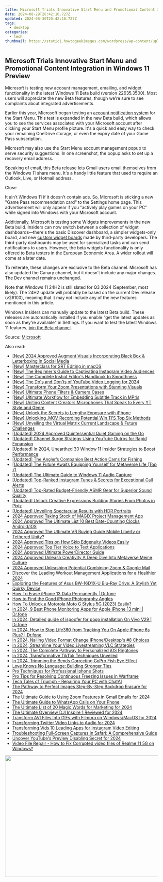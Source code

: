 ```yaml
---
title: Microsoft Trials Innovative Start Menu and Promotional Content Integration in Windows 11 Preview
date: 2024-08-29T20:42:10.727Z
updated: 2024-08-30T20:42:10.727Z
tags:
  - desktop
categories:
  - tech
thumbnail: https://static1.howtogeekimages.com/wordpress/wp-content/uploads/2024/01/windows-11-logo.jpg
---
```


## Microsoft Trials Innovative Start Menu and Promotional Content Integration in Windows 11 Preview

Microsoft is testing new account management, emailing, and widget functionality in the latest Windows 11 Beta build (version 22635.3500). Most users will appreciate the new Beta features, though we're sure to see complaints about integrated advertisements.

 Earlier this year, Microsoft began testing an [account notification system](https://android-transfer.techidaily.com/in-2024-how-to-transfer-music-from-oppo-f25-pro-5g-to-ipod-drfone-by-drfone-transfer-from-android-transfer-from-android/) for the Start Menu. This test is expanded in the new Beta build, which allows you to see the services associated with your Microsoft account after clicking your Start Menu profile picture. It's a quick and easy way to check your remaining OneDrive storage, or even the expiry date of your Game Pass subscription.

 Microsoft may also use the Start Menu account management popup to serve security suggestions. In one screenshot, the popup asks to set up a recovery email address.

 Speaking of email, this Beta release lets Gmail users email themselves from the Windows 11 share menu. It's a handy little feature that used to require an Outlook, Live, or Hotmail address.

Close 

 It ain't Windows 11 if it doesn't contain ads. So, Microsoft is sticking a new "Game Pass recommendation card" to the Settings home page. This advertisement will only appear if you "actively play games on your PC" while signed into Windows with your Microsoft account.

 Additionally, Microsoft is testing some Widgets improvements in the new Beta build. Insiders can now switch between a collection of widget dashboards—there's the basic Discover dashboard, a simpler widgets-only board, and new [custom widget boards](https://learn.microsoft.com/en-us/windows/windows-app-sdk/api/winrt/microsoft.windows.widgets.feeds.providers?view=windows-app-sdk-1.5) made by third-party developers. The third-party dashboards may be used for specialized tasks and can send notifications to users. However, the beta widgets functionality is only offered to Beta testers in the European Economic Area. A wider rollout will come at a later date.

 To reiterate, these changes are exclusive to the Beta channel. Microsoft has also updated the Canary channel, but it doesn't include any major changes. The Dev channel remains unchanged.

 Note that Windows 11 24H2 is still slated for Q3 2024 (September, most likely). The 24H2 update will probably be based on the current Dev release (v26100), meaning that it may not include any of the new features mentioned in this article.

 Windows Insiders can manually update to the latest Beta build. These releases are automatically installed if you enable "get the latest updates as soon as they're available" in Settings. If you want to test the latest Windows 11 features, [join the Beta channel](https://www.microsoft.com/en-us/windowsinsider/).

 Source: [Microsoft](https://blogs.windows.com/windows-insider/2024/04/19/announcing-windows-11-insider-preview-build-22635-3500-beta-channel/)

<ins class="adsbygoogle"
     style="display:block"
     data-ad-format="autorelaxed"
     data-ad-client="ca-pub-7571918770474297"
     data-ad-slot="1223367746"></ins>



<ins class="adsbygoogle"
     style="display:block"
     data-ad-client="ca-pub-7571918770474297"
     data-ad-slot="8358498916"
     data-ad-format="auto"
     data-full-width-responsive="true"></ins>

<span class="atpl-alsoreadstyle">Also read:</span>
<div><ul>
<li><a href="https://facebook-clips.techidaily.com/new-2024-approved-augment-visuals-incorporating-black-box-and-letterboxing-in-social-media/"><u>[New] 2024 Approved  Augment Visuals  Incorporating Black Box & Letterboxing in Social Media</u></a></li>
<li><a href="https://some-skills.techidaily.com/new-masterclass-for-srt-editing-in-macos/"><u>[New] Masterclass for SRT Editing in macOS</u></a></li>
<li><a href="https://some-skills.techidaily.com/new-the-beginners-guide-to-captivating-instagram-video-audiences/"><u>[New] The Beginner's Guide to Captivating Instagram Video Audiences</u></a></li>
<li><a href="https://some-skills.techidaily.com/new-the-complete-inshot-editors-handbook-to-smoothness/"><u>[New] The Complete Inshot Editor's Handbook to Smoothness</u></a></li>
<li><a href="https://video-screen-grab.techidaily.com/new-the-dos-and-donts-of-youtube-video-logging-for-2024/"><u>[New] The Do's and Don'ts of YouTube Video Logging for 2024</u></a></li>
<li><a href="https://some-skills.techidaily.com/new-transform-your-zoom-presentations-with-stunning-visuals/"><u>[New] Transform Your Zoom Presentations with Stunning Visuals</u></a></li>
<li><a href="https://some-skills.techidaily.com/new-ultimate-phone-filters-and-camera-cases/"><u>[New] Ultimate Phone Filters & Camera Cases</u></a></li>
<li><a href="https://some-skills.techidaily.com/new-ultimate-workflow-for-embedding-subtitle-track-in-mp4s/"><u>[New] Ultimate Workflow for Embedding Subtitle Track in MP4s</u></a></li>
<li><a href="https://facebook-record-videos.techidaily.com/new-uniting-content-creators-microphones-that-speak-to-every-yt-style-and-genre/"><u>[New] Uniting Content Creators  Microphones That Speak to Every YT Style and Genre</u></a></li>
<li><a href="https://some-skills.techidaily.com/new-unlock-the-secrets-to-lengthy-exposure-with-iphone/"><u>[New] Unlock the Secrets to Lengthy Exposure with iPhone</u></a></li>
<li><a href="https://screen-sharing-recording.techidaily.com/new-unlocking-mov-recording-potential-win-11s-top-six-methods/"><u>[New] Unlocking .MOV Recording Potential  Win 11'S Top Six Methods</u></a></li>
<li><a href="https://some-skills.techidaily.com/new-unveiling-the-virtual-matrix-current-landscape-and-future-challenges/"><u>[New] Unveiling the Virtual Matrix  Current Landscape & Future Challenges</u></a></li>
<li><a href="https://screen-mirroring-recording.techidaily.com/updated-2024-approved-quintessential-quiet-gaming-on-the-go/"><u>[Updated] 2024 Approved  Quintessential Quiet Gaming on the Go</u></a></li>
<li><a href="https://youtube-clips.techidaily.com/updated-channel-surge-strategy-using-youtube-outros-for-rapid-expansion/"><u>[Updated] Channel Surge Strategy  Using YouTube Outros for Rapid Expansion</u></a></li>
<li><a href="https://fox-hovers.techidaily.com/updated-in-2024-unearthed-30-window-11-insider-strategies-to-boost-performance/"><u>[Updated] In 2024, Unearthed  30 Window 11 Insider Strategies to Boost Performance</u></a></li>
<li><a href="https://some-skills.techidaily.com/updated-the-anglers-companion-best-action-cams-for-fishing/"><u>[Updated] The Angler’s Companion  Best Action Cams for Fishing</u></a></li>
<li><a href="https://some-skills.techidaily.com/updated-the-future-awaits-equipping-yourself-for-metaverse-life-top-7/"><u>[Updated] The Future Awaits  Equipping Yourself for Metaverse Life (Top 7)</u></a></li>
<li><a href="https://some-skills.techidaily.com/updated-the-ultimate-guide-to-windows-11-audio-capture/"><u>[Updated] The Ultimate Guide to Windows 11 Audio Capture</u></a></li>
<li><a href="https://some-skills.techidaily.com/updated-top-ranked-instagram-tunes-and-secrets-for-exceptional-call-alerts/"><u>[Updated] Top-Ranked Instagram Tunes & Secrets for Exceptional Call Alerts</u></a></li>
<li><a href="https://some-skills.techidaily.com/updated-top-rated-budget-friendly-asmr-gear-for-superior-sound-quality/"><u>[Updated] Top-Rated Budget-Friendly ASMR Gear for Superior Sound Quality</u></a></li>
<li><a href="https://some-skills.techidaily.com/updated-unlock-creative-expressions-building-stories-from-photos-in-pixiz/"><u>[Updated] Unlock Creative Expressions  Building Stories From Photos in Pixiz</u></a></li>
<li><a href="https://some-skills.techidaily.com/updated-unveiling-spectacular-results-with-hdr-portraits/"><u>[Updated] Unveiling Spectacular Results with HDR Portraits</u></a></li>
<li><a href="https://some-skills.techidaily.com/2024-approved-taking-stock-of-magix-project-management-app/"><u>2024 Approved  Taking Stock of MAGIX Project Management App</u></a></li>
<li><a href="https://some-skills.techidaily.com/2024-approved-the-ultimate-list-10-best-date-counting-clocks-androidios/"><u>2024 Approved  The Ultimate List  10 Best Date-Counting Clocks Android/iOS</u></a></li>
<li><a href="https://some-skills.techidaily.com/2024-approved-the-ultimate-vr-buying-guide-mobile-liberty-or-tethered-unity/"><u>2024 Approved  The Ultimate VR Buying Guide  Mobile Liberty or Tethered Unity?</u></a></li>
<li><a href="https://some-skills.techidaily.com/2024-approved-tips-on-how-skip-edgenuity-videos-easily/"><u>2024 Approved  Tips on How Skip Edgenuity Videos Easily</u></a></li>
<li><a href="https://some-skills.techidaily.com/2024-approved-top-tier-voice-to-text-applications/"><u>2024 Approved  Top Tier Voice to Text Applications</u></a></li>
<li><a href="https://some-skills.techidaily.com/2024-approved-ultimate-powerdirector-guide/"><u>2024 Approved  Ultimate PowerDirector Guide</u></a></li>
<li><a href="https://some-skills.techidaily.com/2024-approved-unleash-creativity-a-deep-dive-into-metaverse-meme-culture/"><u>2024 Approved  Unleash Creativity  A Deep Dive Into Metaverse Meme Culture</u></a></li>
<li><a href="https://some-skills.techidaily.com/2024-approved-unleashing-potential-combining-zoom-and-google-mail/"><u>2024 Approved  Unleashing Potential  Combining Zoom & Google Mail</u></a></li>
<li><a href="https://techno-recovery.techidaily.com/discover-the-leading-workout-management-applications-for-a-healthier-2024/"><u>Discover the Leading Workout Management Applications for a Healthier 2024</u></a></li>
<li><a href="https://buynow-info.techidaily.com/exploring-the-features-of-asus-bw-16d1x-u-blu-ray-drive-a-stylish-yet-quirky-device/"><u>Exploring the Features of Asus BW-16D1X-U Blu-Ray Drive: A Stylish Yet Quirky Device</u></a></li>
<li><a href="https://blog-min.techidaily.com/how-to-erase-iphone-13-data-permanently-drfone-by-drfone-ios-full-data-eraser-ios-full-data-eraser/"><u>How To Erase iPhone 13 Data Permanently | Dr.fone</u></a></li>
<li><a href="https://extra-tips.techidaily.com/how-to-find-the-good-iphone-photography-angles/"><u>How to Find the Good iPhone Photography Angles</u></a></li>
<li><a href="https://android-unlock.techidaily.com/how-to-unlock-a-motorola-moto-g-stylus-5g-2023-easily-by-drfone-android/"><u>How To Unlock a Motorola Moto G Stylus 5G (2023) Easily?</u></a></li>
<li><a href="https://ios-location-track.techidaily.com/in-2024-9-best-phone-monitoring-apps-for-apple-iphone-13-mini-drfone-by-drfone-virtual-ios/"><u>In 2024, 9 Best Phone Monitoring Apps for Apple iPhone 13 mini | Dr.fone</u></a></li>
<li><a href="https://change-location.techidaily.com/in-2024-detailed-guide-of-ispoofer-for-pogo-installation-on-vivo-v29-drfone-by-drfone-virtual-android/"><u>In 2024, Detailed guide of ispoofer for pogo installation On Vivo V29 | Dr.fone</u></a></li>
<li><a href="https://review-topics.techidaily.com/in-2024-how-to-stop-life360-from-tracking-you-on-apple-iphone-6s-plus-drfone-by-drfone-virtual-ios/"><u>In 2024, How to Stop Life360 from Tracking You On Apple iPhone 6s Plus? | Dr.fone</u></a></li>
<li><a href="https://some-skills.techidaily.com/in-2024-nailing-video-format-change-iphonedesktops-8-choices/"><u>In 2024, Nailing Video Format Change  IPhone/Desktop's #8 Choices</u></a></li>
<li><a href="https://some-skills.techidaily.com/in-2024-streamline-your-video-livestreaming-vlc-strategies/"><u>In 2024, Streamline Your Video Livestreaming  VLC Strategies</u></a></li>
<li><a href="https://some-skills.techidaily.com/in-2024-the-complete-pathway-to-personalized-ios-ringtones/"><u>In 2024, The Complete Pathway to Personalized iOS Ringtones</u></a></li>
<li><a href="https://some-skills.techidaily.com/in-2024-transformative-tiktok-techniques-unveiled/"><u>In 2024, Transformative TikTok Techniques Unveiled</u></a></li>
<li><a href="https://some-skills.techidaily.com/in-2024-trimming-the-bends-correcting-gopro-fish-eye-effect/"><u>In 2024, Trimming the Bends  Correcting GoPro Fish Eye Effect</u></a></li>
<li><a href="https://mondly-stories.techidaily.com/love-knows-no-language-building-stronger-ties/"><u>Love Knows No Language: Building Stronger Ties</u></a></li>
<li><a href="https://extra-hints.techidaily.com/pro-techniques-for-professional-iphone-shots/"><u>Pro Techniques for Professional Iphone Shots</u></a></li>
<li><a href="https://win-solutions.techidaily.com/pro-tips-for-resolving-continuous-freezing-issues-in-warframe/"><u>Pro Tips for Resolving Continuous Freezing Issues in Warframe</u></a></li>
<li><a href="https://tech-hub.techidaily.com/tech-tales-of-triumph-repairing-your-pc-with-chatai/"><u>Tech Tales of Triumph - Repairing Your PC with ChatAI</u></a></li>
<li><a href="https://some-skills.techidaily.com/the-pathway-to-perfect-images-step-by-step-backdrop-erasure-for-2024/"><u>The Pathway to Perfect Images  Step-By-Step Backdrop Erasure for 2024</u></a></li>
<li><a href="https://some-skills.techidaily.com/the-ultimate-guide-to-using-zoom-features-in-gmail-emails-for-2024/"><u>The Ultimate Guide to Using Zoom Features in Gmail Emails for 2024</u></a></li>
<li><a href="https://digital-screen-recording.techidaily.com/the-ultimate-guide-to-whatsapp-calls-on-your-phone/"><u>The Ultimate Guide to WhatsApp Calls on Your Phone</u></a></li>
<li><a href="https://some-skills.techidaily.com/the-ultimate-list-of-20-magic-words-for-marketing-for-2024/"><u>The Ultimate List of 20 Magic Words for Marketing for 2024</u></a></li>
<li><a href="https://some-skills.techidaily.com/the-ultimate-overview-dji-inspire-1-reviewed-for-2024/"><u>The Ultimate Overview  DJI Inspire 1 Reviewed for 2024</u></a></li>
<li><a href="https://some-skills.techidaily.com/transform-avi-files-into-gifs-with-filmora-on-windowsmacos-for-2024/"><u>Transform AVI Files Into GIFs with Filmora on Windows/MacOS for 2024</u></a></li>
<li><a href="https://some-skills.techidaily.com/transforming-twitter-video-links-to-audio-for-2024/"><u>Transforming Twitter Video Links to Audio for 2024</u></a></li>
<li><a href="https://instagram-videos.techidaily.com/transforming-vids-10-leading-apps-for-instagram-video-editing/"><u>Transforming Vids  10 Leading Apps for Instagram Video Editing</u></a></li>
<li><a href="https://fox-that.techidaily.com/troubleshooting-full-screen-captures-in-safari-a-comprehensive-guide/"><u>Troubleshooting Full-Screen Captures in Safari: A Comprehensive Guide</u></a></li>
<li><a href="https://some-skills.techidaily.com/uncover-youtubes-preview-disabling-secret-for-2024/"><u>Uncover YouTube's Preview Disabling Secret for 2024</u></a></li>
<li><a href="https://techidaily.com/video-file-repair-how-to-fix-corrupted-video-files-of-realme-11-5g-on-windows-by-stellar-video-repair-mobile-video-repair/"><u>Video File Repair - How to Fix Corrupted video files of Realme 11 5G on Windows?</u></a></li>
</ul></div>

<!-- affiliate ads begin -->
<a href="https://aidotcom.pxf.io/c/5597632/2086436/19576" target="_top" id="2086436"><img src="//a.impactradius-go.com/display-ad/19576-2086436" border="0" alt="" width="1500" height="400"/></a><img height="0" width="0" src="https://imp.pxf.io/i/5597632/2086436/19576" style="position:absolute;visibility:hidden;" border="0" />
<!-- affiliate ads end -->